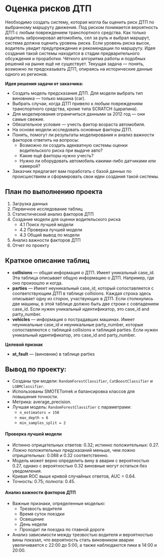 # Оценка рисков ДТП
Необходимо создать систему, которая могла бы оценить риск ДТП по выбранному маршруту движения. Под риском понимается вероятность ДТП с любым повреждением транспортного средства. Как только водитель забронировал автомобиль, сел за руль и выбрал маршрут, система должна оценить уровень риска. Если уровень риска высок, водитель увидит предупреждение и рекомендации по маршруту.
Идея создания такой системы находится в стадии предварительного обсуждения и проработки. Чёткого алгоритма работы и подобных решений на рынке ещё не существует. Текущая задача — понять, возможно ли предсказывать ДТП, опираясь на исторические данные одного из регионов.

**Идея решения задачи от заказчика:**
- Создать модель предсказания ДТП. Для модели выбрать тип виновника — только машина (car).
- Выбрать случаи, когда ДТП привело к любым повреждениям транспортного средства, кроме типа SCRATCH (царапина).
- Для моделирования ограничиться данными за 2012 год — они самые свежие.
- Обязательное условие — учесть фактор возраста автомобиля.
- На основе модели исследовать основные факторы ДТП.
- Понять, помогут ли результаты моделирования и анализ важности факторов ответить на вопросы:
    - Возможно ли создать адекватную системы оценки водительского риска при выдаче авто?
    - Какие ещё факторы нужно учесть?
    - Нужно ли оборудовать автомобиль какими-либо датчиками или камерой?
- Заказчик предлагает вам поработать с базой данных по происшествиям и сформировать свои идеи создания такой системы. 

## План по выполнению проекта
1. Загрузка данных
2. Первичное исследование таблиц
3. Cтатистический анализ факторов ДТП
4. Создание модели для оценки водительского риска
   - 4.1 Поиск лучшей модели
   - 4.2 Проверка лучшей модели
   - 4.3 Общий вывод по модели
5. Анализ важности факторов ДТП
6. Отчет по проекту

## Краткое описание таблиц 

- **collisions** — общая информация о ДТП. Имеет уникальный case_id. Эта таблица описывает общую информацию о ДТП. Например, где оно произошло и когда.
- **parties** — Имеет неуникальный case_id, который сопоставляется с соответствующим ДТП в таблице collisions. Каждая строка здесь описывает одну из сторон, участвующих в ДТП. Если столкнулись две машины, в этой таблице должно быть две строки с совпадением case_id. Если нужен уникальный идентификатор, это case_id and party_number.
- **vehicles** — информация о пострадавших машинах. Имеет неуникальные case_id и неуникальные party_number, которые сопоставляются с таблицей collisions и таблицей parties. Если нужен уникальный идентификатор, это case_id and party_number.

**Целевой признак**

- **at_fault** — (виновник) в таблице parties

## Вывод по проекту:

- Созданы три модели: `RandomForestClassifier`, `CatBoostClassifier` и `LGBMClassifier`.
- Использованы SMOTETomek и балансировка классов для повышения точности.
- Метрика: average_precision.
- Лучшая модель: `RandomForestClassifier` с параметрами:
  - `n_estimators = 150`
  - `max_depth = 6`
  - `min_samples_split = 2`

#### Проверка лучшей модели
- Истинно отрицательных ответов: 0.32; истинно положительных: 0.27.
- Ложно положительных предсказаний меньше, чем ложно отрицательных: 0.088 и 0.32 соответственно.
- Модель может верно определить вину в аварии с вероятностью 0.27, однако с вероятностью 0.32 виновные могут остаться без уведомления.
- Кривая ROC выше кривой случайных ответов, AUC = 0.64.
- Точность: 0.75; полнота: 0.45.

#### Анализ важности факторов ДТП
- Важные признаки, определенные моделью:
  - Трезвость водителя
  - Время суток поездки
  - Освещение
  - День недели
  - Проходит ли поездка по главной дороге
- Анализ зависимости между трезвостью водителя и вероятностью вины показал, что вероятность стать виновником аварии увеличивается с 22:00 до 5:00, а также наблюдаются пики в 14:00 и 20:00.
